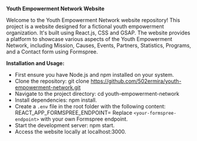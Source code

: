 
**Youth Empowerment Network Website**

Welcome to the Youth Empowerment Network website repository! This project is a website designed for a fictional youth empowerment organization. It's built using React.js, CSS and GSAP. The website provides a platform to showcase various aspects of the Youth Empowerment Network, including Mission, Causes, Events, Partners, Statistics, Programs, and a Contact form using Formspree.

**Installation and Usage:**

* First ensure you have Node.js and npm installed on your system.
* Clone the repository: git clone https://github.com/502ermira/youth-empowerment-network.git
* Navigate to the project directory: cd youth-empowerment-network
* Install dependencies: npm install.
* Create a `.env` file in the root folder with the following content: REACT_APP_FORMSPREE_ENDPOINT=<your-formspree-endpoint>
Replace `<your-formspree-endpoint>` with your own Formspree endpoint.
* Start the development server: npm start.
* Access the website locally at localhost:3000.
